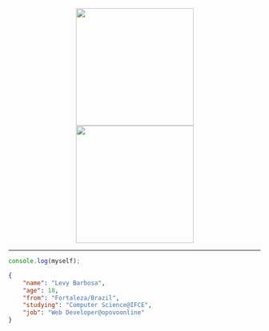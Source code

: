 <div align="center">
<img src="https://user-images.githubusercontent.com/16294244/125723976-7443b0fd-fe80-411e-9bfd-90fe5a088e5d.png" height="235rem" hspace="15"/><img src="https://github-readme-stats.vercel.app/api/top-langs/?username=levyks&layout=compact&langs_count=7&theme=radical" height="235rem" hspace="15"/>
</div>

---

```js
console.log(myself);
```
```json
{
    "name": "Levy Barbosa",
    "age": 18,
    "from": "Fortaleza/Brazil",
    "studying": "Computer Science@IFCE",
    "job": "Web Developer@opovoonline"
}
```
